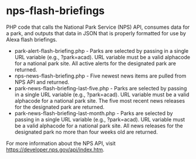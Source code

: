 # nps-flash-briefings
PHP code that calls the National Park Service (NPS) API, consumes data for a park, and outputs that data in JSON that is properly formatted for use by Alexa flash briefings. 
* park-alert-flash-briefing.php - Parks are selected by passing in a single URL variable (e.g., ?park=acad). URL variable must be a valid alphacode for a national park site. All active alerts for the designated park are returned.
* nps-news-flash-briefing.php - Five newest news items are pulled from NPS API and returned.
* park-news-flash-briefing-last-five.php - Parks are selected by passing in a single URL variable (e.g., ?park=acad). URL variable must be a valid alphacode for a national park site. The five most recent news releases for the designated park are returned.
* park-news-flash-briefing-last-month.php - Parks are selected by passing in a single URL variable (e.g., ?park=acad). URL variable must be a valid alphacode for a national park site. All news releases for the designated park no more than four weeks old are returned.

For more information about the NPS API, visit https://developer.nps.gov/api/index.htm.
